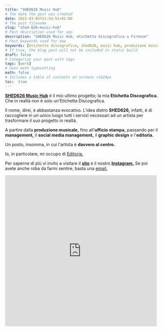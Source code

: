 ```yaml
---
title: "SHED626 Music Hub"
# The date the post was created
date: 2021-03-05T21:54:51+01:00
# The post filename
slug: "shed-626-music-hub"
# Post description used for seo
description: "SHED626 Music Hub, etichetta discografica a Firenze"
# Post keywords used for seo
keywords: [etichetta discografica, shed626, music hub, produzione musicale]
# If true, the blog post will not be included in static build
draft: false
# Categorize your post with tags
tags: [work]
# Uses math typesetting
math: false
# Includes a table of contents on screens >1024px
toc:  true
---
```


**[SHED626 Music Hub](https://shed626.com)** è il mio ultimo progetto; la mia **Etichetta Discografica.** Che in realtà non è solo un'Etichetta Discografica.

Il nome, direi, è abbastanza evocativo. L'idea dietro **SHED626,** infatti, è di raccogliere in un unico luogo tutti i servizi necessari ad un artista per trasformare il suo progetto in realtà. 

A partire dalla **produzione musicale,** fino all'**ufficio stampa,** passando per il **management,** il **social media management,** il **graphic design** e l'**editoria.**

Un posto, insomma, in cui l'artista è **davvero al centro.** 

Io, in particolare, mi occupo di [Editoria.](https://shed626.com/2021/02/08/editoria-musicale-shed626/)

Per saperne di più vi invito a visitare il **[sito](https://shed626.com)** e il nostro **[Instagram.](https://www.instagram.com/shed626musichub/)** Se poi avete anche roba da farmi sentire, basta una [email.](https://shed626.com/contatti/)

<iframe src="https://www.facebook.com/plugins/post.php?href=https%3A%2F%2Fwww.facebook.com%2Fpermalink.php%3Fstory_fbid%3D103271855163196%26id%3D101291878694527&width=500&show_text=false&height=498&appId" width="500" height="498" style="border:none;overflow:hidden" scrolling="no" frameborder="0" allowfullscreen="true" allow="autoplay; clipboard-write; encrypted-media; picture-in-picture; web-share"></iframe>



